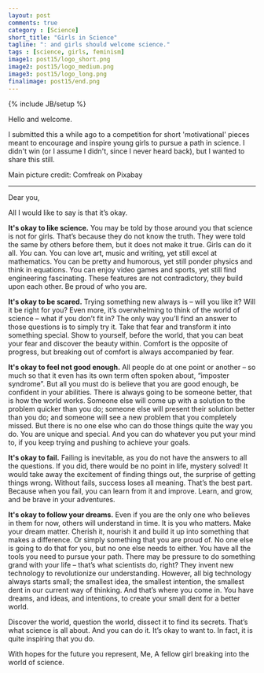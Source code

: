 ```yaml
---
layout: post
comments: true
category : [Science]
short_title: "Girls in Science"
tagline: ": and girls should welcome science."
tags : [science, girls, feminism]
image1: post15/logo_short.png
image2: post15/logo_medium.png
image3: post15/logo_long.png
finalimage: post15/end.png
---
```

{% include JB/setup %}

Hello and welcome. 

I submitted this a while ago to a competition for short 'motivational' pieces meant to encourage and inspire young girls to pursue a path in science. I didn't win (or I assume I didn't, since I never heard back), but I wanted to share this still.

Main picture credit: Comfreak on Pixabay

<hr>


Dear you,


All I would like to say is that it’s okay.

**It's okay to like science.** You may be told by those around you that science is not for girls. That’s because they do not know the truth. They were told the same by others before them, but it does not make it true. Girls can do it all. _You_ can. You can love art, music and writing, yet still excel at mathematics. You can be pretty and humorous, yet still ponder physics and think in equations. You can enjoy video games and sports, yet still find engineering fascinating. These features are not contradictory, they build upon each other. Be proud of who you are.

**It's okay to be scared.** Trying something new always is – will you like it? Will it be right for you? Even more, it’s overwhelming to think of the world of science – what if you don’t fit in? The only way you’ll find an answer to those questions is to simply try it. Take that fear and transform it into something special. Show to yourself, before the world, that you can beat your fear and discover the beauty within. Comfort is the opposite of progress, but breaking out of comfort is always accompanied by fear.

**It's okay to feel not good enough.** All people do at one point or another – so much so that it even has its own term often spoken about, “imposter syndrome”. But all you must do is believe that you are good enough, be confident in your abilities. There is always going to be someone better, that is how the world works. Someone else will come up with a solution to the problem quicker than you do; someone else will present their solution better than you do; and someone will see a new problem that you completely missed. But there is no one else who can do those things quite the way you do. You are unique and special. And you can do whatever you put your mind to, if you keep trying and pushing to achieve your goals.

**It's okay to fail.** Failing is inevitable, as you do not have the answers to all the questions. If you did, there would be no point in life, mystery solved! It would take away the excitement of finding things out, the surprise of getting things wrong. Without fails, success loses all meaning. That’s the best part. Because when you fail, you can learn from it and improve. Learn, and grow, and be brave in your adventures.

**It's okay to follow your dreams.** Even if you are the only one who believes in them for now, others will understand in time. It is you who matters. Make your dream matter. Cherish it, nourish it and build it up into something that makes a difference. Or simply something that you are proud of. No one else is going to do that for you, but no one else needs to either. You have all the tools you need to pursue your path. There may be pressure to do something grand with your life – that’s what scientists do, right? They invent new technology to revolutionize our understanding. However, all big technology always starts small; the smallest idea, the smallest intention, the smallest dent in our current way of thinking. And that’s where you come in. You have dreams, and ideas, and intentions, to create your small dent for a better world.

Discover the world, question the world, dissect it to find its secrets. That’s what science is all about. And you can do it. It’s okay to want to. In fact, it is quite inspiring that you do.


With hopes for the future you represent,
Me,
A fellow girl breaking into the world of science.
